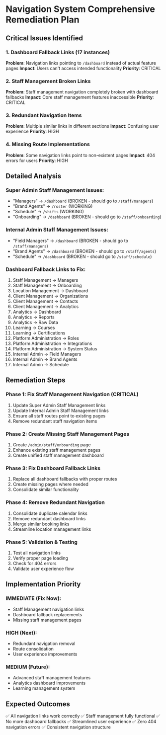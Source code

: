 # Navigation System Comprehensive Remediation Plan

## Critical Issues Identified

### 1. Dashboard Fallback Links (17 instances)
**Problem**: Navigation links pointing to `/dashboard` instead of actual feature pages
**Impact**: Users can't access intended functionality
**Priority**: CRITICAL

### 2. Staff Management Broken Links
**Problem**: Staff management navigation completely broken with dashboard fallbacks
**Impact**: Core staff management features inaccessible
**Priority**: CRITICAL

### 3. Redundant Navigation Items
**Problem**: Multiple similar links in different sections
**Impact**: Confusing user experience
**Priority**: HIGH

### 4. Missing Route Implementations
**Problem**: Some navigation links point to non-existent pages
**Impact**: 404 errors for users
**Priority**: HIGH

## Detailed Analysis

### Super Admin Staff Management Issues:
- "Managers" → `/dashboard` (BROKEN - should go to `/staff/managers`)
- "Brand Agents" → `/roster` (WORKING)
- "Schedule" → `/shifts` (WORKING)
- "Onboarding" → `/dashboard` (BROKEN - should go to `/staff/onboarding`)

### Internal Admin Staff Management Issues:
- "Field Managers" → `/dashboard` (BROKEN - should go to `/staff/managers`)
- "Brand Agents" → `/dashboard` (BROKEN - should go to `/staff/agents`)
- "Schedule" → `/dashboard` (BROKEN - should go to `/staff/schedule`)

### Dashboard Fallback Links to Fix:
1. Staff Management → Managers
2. Staff Management → Onboarding  
3. Location Management → Dashboard
4. Client Management → Organizations
5. Client Management → Contacts
6. Client Management → Analytics
7. Analytics → Dashboard
8. Analytics → Reports
9. Analytics → Raw Data
10. Learning → Courses
11. Learning → Certifications
12. Platform Administration → Roles
13. Platform Administration → Integrations
14. Platform Administration → System Status
15. Internal Admin → Field Managers
16. Internal Admin → Brand Agents
17. Internal Admin → Schedule

## Remediation Steps

### Phase 1: Fix Staff Management Navigation (CRITICAL)
1. Update Super Admin Staff Management links
2. Update Internal Admin Staff Management links  
3. Ensure all staff routes point to existing pages
4. Remove redundant staff navigation items

### Phase 2: Create Missing Staff Management Pages
1. Create `/admin/staff/onboarding` page
2. Enhance existing staff management pages
3. Create unified staff management dashboard

### Phase 3: Fix Dashboard Fallback Links
1. Replace all dashboard fallbacks with proper routes
2. Create missing pages where needed
3. Consolidate similar functionality

### Phase 4: Remove Redundant Navigation
1. Consolidate duplicate calendar links
2. Remove redundant dashboard links
3. Merge similar booking links
4. Streamline location management links

### Phase 5: Validation & Testing
1. Test all navigation links
2. Verify proper page loading
3. Check for 404 errors
4. Validate user experience flow

## Implementation Priority

### IMMEDIATE (Fix Now):
- Staff Management navigation links
- Dashboard fallback replacements
- Missing staff management pages

### HIGH (Next):
- Redundant navigation removal
- Route consolidation
- User experience improvements

### MEDIUM (Future):
- Advanced staff management features
- Analytics dashboard improvements
- Learning management system

## Expected Outcomes

✅ All navigation links work correctly
✅ Staff management fully functional
✅ No more dashboard fallbacks
✅ Streamlined user experience
✅ Zero 404 navigation errors
✅ Consistent navigation structure